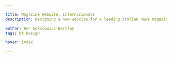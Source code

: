 ```yaml
---

title: Magazine Website, Internazionale
description: Designing a new website for a leading Italian news magazine

author: Ben Sekulowicz-Barclay
tags: UX Design

hover: index

---
```



